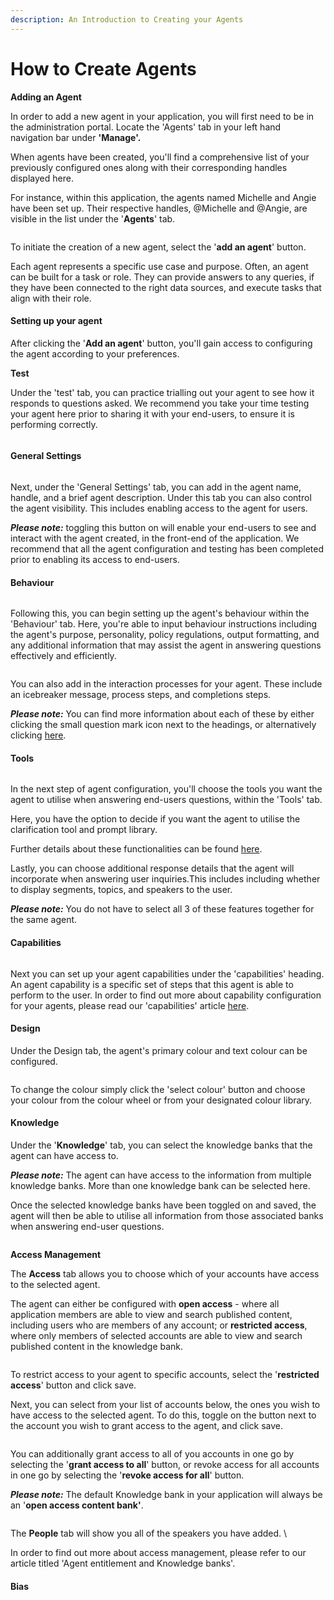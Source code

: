 ```yaml
---
description: An Introduction to Creating your Agents
---
```


# How to Create Agents

**Adding an Agent**

In order to add a new agent in your application, you will first need to be in the administration portal. Locate the 'Agents' tab in your left hand navigation bar under **'Manage'.**&#x20;

When agents have been created, you'll find a comprehensive list of your previously configured ones along with their corresponding handles displayed here.

For instance, within this application, the agents named Michelle and Angie have been set up. Their respective handles, @Michelle and @Angie, are visible in the list under the '**Agents**' tab.

<figure><img src="../../../.gitbook/assets/Screenshot 2024-03-06 at 17.07.36.png" alt=""><figcaption></figcaption></figure>

To initiate the creation of a new agent, select the '**add an agent**' button.

Each agent represents a specific use case and purpose. Often, an agent can be built for a task or role. They can provide answers to any queries, if they have been connected to the right data sources, and execute tasks that align with their role.

#### Setting up your agent

After clicking the '**Add an agent**' button, you'll gain access to configuring the agent according to your preferences.

**Test**&#x20;

Under the 'test' tab, you can practice trialling out your agent to see how it responds to questions asked. We recommend you take your time testing your agent here prior to sharing it with your end-users, to ensure it is performing correctly.

<figure><img src="../../../.gitbook/assets/Screenshot 2024-05-30 at 11.56.45.png" alt=""><figcaption></figcaption></figure>

#### General Settings

<figure><img src="../../../.gitbook/assets/Screenshot 2024-05-30 at 12.20.04.png" alt=""><figcaption></figcaption></figure>

Next, under the 'General Settings' tab, you can add in the agent name, handle, and a brief agent description. Under this tab you can also control the agent visibility. This includes enabling access to the agent for users.&#x20;

_**Please note:**_ toggling this button on will enable your end-users to see and interact with the agent created, in the front-end of the application. We recommend that all the agent configuration and testing has been completed prior to enabling its access to end-users.&#x20;

#### Behaviour

<figure><img src="../../../.gitbook/assets/Screenshot 2024-05-30 at 12.20.58.png" alt=""><figcaption></figcaption></figure>

Following this, you can begin setting up the agent's behaviour within the 'Behaviour' tab. Here, you're able to input behaviour instructions including the agent's purpose, personality, policy regulations, output formatting, and any additional information that may assist the agent in answering questions effectively and efficiently.

<figure><img src="../../../.gitbook/assets/Screenshot 2024-03-07 at 11.25.07.png" alt=""><figcaption></figcaption></figure>

You can also add in the interaction processes for your agent. These include an icebreaker message, process steps, and completions steps.&#x20;

_**Please note:**_ You can find more information about each of these by either clicking the small question mark icon next to the headings, or alternatively clicking [here](https://docs.mindset.ai/platform/features/agents/how-to-configure-agents).



#### Tools

<figure><img src="../../../.gitbook/assets/Screenshot 2024-05-30 at 12.24.52.png" alt=""><figcaption></figcaption></figure>

In the next step of agent configuration, you'll choose the tools you want the agent to utilise when answering end-users questions, within the 'Tools' tab.

Here, you have the option to decide if you want the agent to utilise the clarification tool and prompt library.&#x20;

Further details about these functionalities can be found [here](https://docs.mindset.ai/platform/features/agents/how-to-configure-agents).&#x20;

Lastly, you can choose additional response details that the agent will incorporate when answering user inquiries.This includes including whether to display segments, topics, and speakers to the user.&#x20;

_**Please note:**_ You do not have to select all 3 of these features together for the same agent.&#x20;

#### Capabilities

<figure><img src="../../../.gitbook/assets/Screenshot 2024-05-30 at 12.25.38.png" alt=""><figcaption></figcaption></figure>

Next you can set up your agent capabilities under the 'capabilities' heading. An agent capability is a specific set of steps that this agent is able to perform to the user. In order to find out more about capability configuration for your agents, please read our 'capabilities' article [here](how-to-configure-capabilities.md).&#x20;

#### Design

Under the Design tab, the agent's primary colour and text colour can be configured.



<figure><img src="../../../.gitbook/assets/Screenshot 2024-05-30 at 12.26.27.png" alt=""><figcaption></figcaption></figure>

To change the colour simply click the 'select colour' button and choose your colour from the colour wheel or from your designated colour library.

#### Knowledge&#x20;

Under the '**Knowledge**' tab, you can select the knowledge banks that the agent can have access to.&#x20;

_**Please note:**_ The agent can have access to the information from multiple knowledge banks. More than one knowledge bank can be selected here.&#x20;

Once the selected knowledge banks have been toggled on and saved, the agent will then be able to utilise all information from those associated banks when answering end-user questions.&#x20;



<figure><img src="../../../.gitbook/assets/summit10 2024-06-19 20-52-41.png" alt=""><figcaption></figcaption></figure>

**Access Management**&#x20;

The **Access** tab allows you to choose which of your accounts have access to the selected agent.&#x20;

The agent can either be configured with **open access** - where all application members are able to view and search published content, including users who are members of any account; or **restricted access**, where only members of selected accounts are able to view and search published content in the knowledge bank.&#x20;

<figure><img src="../../../.gitbook/assets/summit10 2024-06-19 20-54-38.png" alt=""><figcaption></figcaption></figure>

To restrict access to your agent to specific accounts, select the '**restricted access**' button and click save.&#x20;

Next, you can select from your list of accounts below, the ones you wish to have access to the selected agent. To do this, toggle on the button next to the account you wish to grant access to the agent, and click save.&#x20;

<figure><img src="../../../.gitbook/assets/summit10 2024-06-19 20-56-41.png" alt=""><figcaption></figcaption></figure>

You can additionally grant access to all of you accounts in one go by selecting the '**grant access to all**' button, or revoke access for all accounts in one go by selecting the '**revoke access for all**' button.

_**Please note:**_ The default Knowledge bank in your application will always be an '**open access content bank'**.&#x20;

<figure><img src="../../../.gitbook/assets/Screenshot 2024-01-10 at 15.15.34.png" alt=""><figcaption></figcaption></figure>

The **People** tab will show you all of the speakers you have added. \


In order to find out more about access management, please refer to our article titled 'Agent entitlement and Knowledge banks'.

#### Bias





####





